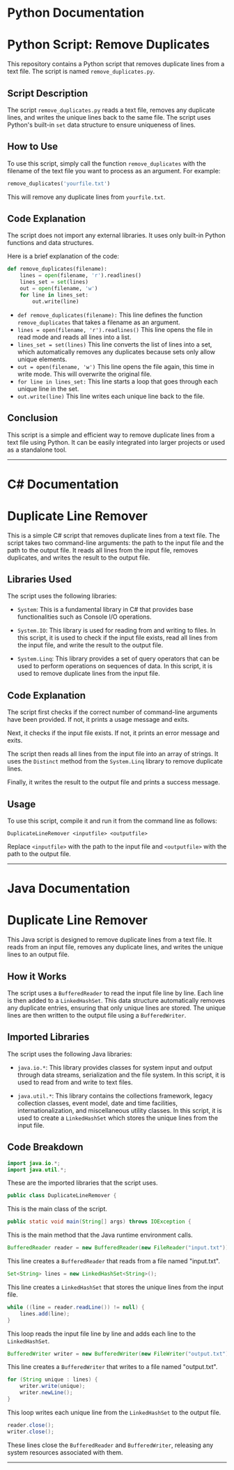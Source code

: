 # Python Documentation

# Python Script: Remove Duplicates

This repository contains a Python script that removes duplicate lines from a text file. The script is named `remove_duplicates.py`.

## Script Description

The script `remove_duplicates.py` reads a text file, removes any duplicate lines, and writes the unique lines back to the same file. The script uses Python's built-in `set` data structure to ensure uniqueness of lines.

## How to Use

To use this script, simply call the function `remove_duplicates` with the filename of the text file you want to process as an argument. For example:

```python
remove_duplicates('yourfile.txt')
```

This will remove any duplicate lines from `yourfile.txt`.

## Code Explanation

The script does not import any external libraries. It uses only built-in Python functions and data structures.

Here is a brief explanation of the code:

```python
def remove_duplicates(filename):
    lines = open(filename, 'r').readlines()
    lines_set = set(lines)
    out = open(filename, 'w')
    for line in lines_set:
        out.write(line)
```

- `def remove_duplicates(filename):` This line defines the function `remove_duplicates` that takes a filename as an argument.
- `lines = open(filename, 'r').readlines()` This line opens the file in read mode and reads all lines into a list.
- `lines_set = set(lines)` This line converts the list of lines into a set, which automatically removes any duplicates because sets only allow unique elements.
- `out = open(filename, 'w')` This line opens the file again, this time in write mode. This will overwrite the original file.
- `for line in lines_set:` This line starts a loop that goes through each unique line in the set.
- `out.write(line)` This line writes each unique line back to the file.

## Conclusion

This script is a simple and efficient way to remove duplicate lines from a text file using Python. It can be easily integrated into larger projects or used as a standalone tool.

---

# C# Documentation

# Duplicate Line Remover

This is a simple C# script that removes duplicate lines from a text file. The script takes two command-line arguments: the path to the input file and the path to the output file. It reads all lines from the input file, removes duplicates, and writes the result to the output file.

## Libraries Used

The script uses the following libraries:

- `System`: This is a fundamental library in C# that provides base functionalities such as Console I/O operations.

- `System.IO`: This library is used for reading from and writing to files. In this script, it is used to check if the input file exists, read all lines from the input file, and write the result to the output file.

- `System.Linq`: This library provides a set of query operators that can be used to perform operations on sequences of data. In this script, it is used to remove duplicate lines from the input file.

## Code Explanation

The script first checks if the correct number of command-line arguments have been provided. If not, it prints a usage message and exits.

Next, it checks if the input file exists. If not, it prints an error message and exits.

The script then reads all lines from the input file into an array of strings. It uses the `Distinct` method from the `System.Linq` library to remove duplicate lines.

Finally, it writes the result to the output file and prints a success message.

## Usage

To use this script, compile it and run it from the command line as follows:

```
DuplicateLineRemover <inputfile> <outputfile>
```

Replace `<inputfile>` with the path to the input file and `<outputfile>` with the path to the output file.

---

# Java Documentation

# Duplicate Line Remover

This Java script is designed to remove duplicate lines from a text file. It reads from an input file, removes any duplicate lines, and writes the unique lines to an output file.

## How it Works

The script uses a `BufferedReader` to read the input file line by line. Each line is then added to a `LinkedHashSet`. This data structure automatically removes any duplicate entries, ensuring that only unique lines are stored. The unique lines are then written to the output file using a `BufferedWriter`.

## Imported Libraries

The script uses the following Java libraries:

- `java.io.*`: This library provides classes for system input and output through data streams, serialization and the file system. In this script, it is used to read from and write to text files.

- `java.util.*`: This library contains the collections framework, legacy collection classes, event model, date and time facilities, internationalization, and miscellaneous utility classes. In this script, it is used to create a `LinkedHashSet` which stores the unique lines from the input file.

## Code Breakdown

```java
import java.io.*;
import java.util.*;
```
These are the imported libraries that the script uses.

```java
public class DuplicateLineRemover {
```
This is the main class of the script.

```java
public static void main(String[] args) throws IOException {
```
This is the main method that the Java runtime environment calls.

```java
BufferedReader reader = new BufferedReader(new FileReader("input.txt"));
```
This line creates a `BufferedReader` that reads from a file named "input.txt".

```java
Set<String> lines = new LinkedHashSet<String>();
```
This line creates a `LinkedHashSet` that stores the unique lines from the input file.

```java
while ((line = reader.readLine()) != null) {
    lines.add(line);
}
```
This loop reads the input file line by line and adds each line to the `LinkedHashSet`.

```java
BufferedWriter writer = new BufferedWriter(new FileWriter("output.txt"));
```
This line creates a `BufferedWriter` that writes to a file named "output.txt".

```java
for (String unique : lines) {
    writer.write(unique);
    writer.newLine();
}
```
This loop writes each unique line from the `LinkedHashSet` to the output file.

```java
reader.close();
writer.close();
```
These lines close the `BufferedReader` and `BufferedWriter`, releasing any system resources associated with them.

---
